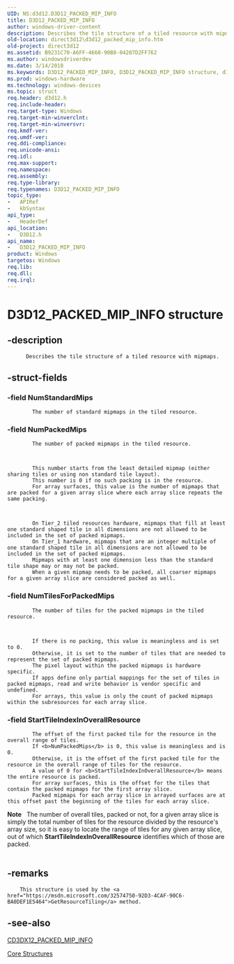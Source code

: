 ```yaml
---
UID: NS:d3d12.D3D12_PACKED_MIP_INFO
title: D3D12_PACKED_MIP_INFO
author: windows-driver-content
description: Describes the tile structure of a tiled resource with mipmaps.
old-location: direct3d12\d3d12_packed_mip_info.htm
old-project: direct3d12
ms.assetid: B9231C70-A6FF-4660-90B8-04207D2FF762
ms.author: windowsdriverdev
ms.date: 3/14/2018
ms.keywords: D3D12_PACKED_MIP_INFO, D3D12_PACKED_MIP_INFO structure, d3d12/D3D12_PACKED_MIP_INFO, direct3d12.d3d12_packed_mip_info
ms.prod: windows-hardware
ms.technology: windows-devices
ms.topic: struct
req.header: d3d12.h
req.include-header: 
req.target-type: Windows
req.target-min-winverclnt: 
req.target-min-winversvr: 
req.kmdf-ver: 
req.umdf-ver: 
req.ddi-compliance: 
req.unicode-ansi: 
req.idl: 
req.max-support: 
req.namespace: 
req.assembly: 
req.type-library: 
req.typenames: D3D12_PACKED_MIP_INFO
topic_type:
-	APIRef
-	kbSyntax
api_type:
-	HeaderDef
api_location:
-	D3D12.h
api_name:
-	D3D12_PACKED_MIP_INFO
product: Windows
targetos: Windows
req.lib: 
req.dll: 
req.irql: 
---
```


# D3D12_PACKED_MIP_INFO structure


## -description



          Describes the tile structure of a tiled resource with mipmaps.
        


## -struct-fields




### -field NumStandardMips


            The number of standard mipmaps in the tiled resource.
          


### -field NumPackedMips


            The number of packed mipmaps in the tiled resource.
          


            This number starts from the least detailed mipmap (either sharing tiles or using non standard tile layout).
            This number is 0 if no such packing is in the resource.
            For array surfaces, this value is the number of mipmaps that are packed for a given array slice where each array slice repeats the same packing.
          


            On Tier_2 tiled resources hardware, mipmaps that fill at least one standard shaped tile in all dimensions are not allowed to be included in the set of packed mipmaps.
            On Tier_1 hardware, mipmaps that are an integer multiple of one standard shaped tile in all dimensions are not allowed to be included in the set of packed mipmaps.
            Mipmaps with at least one dimension less than the standard tile shape may or may not be packed.
            When a given mipmap needs to be packed, all coarser mipmaps for a given array slice are considered packed as well.
          


### -field NumTilesForPackedMips


            The number of tiles for the packed mipmaps in the tiled resource.
          


            If there is no packing, this value is meaningless and is set to 0.
            Otherwise, it is set to the number of tiles that are needed to represent the set of packed mipmaps.
            The pixel layout within the packed mipmaps is hardware specific.
            If apps define only partial mappings for the set of tiles in packed mipmaps, read and write behavior is vendor specific and undefined.
            For arrays, this value is only the count of packed mipmaps within the subresources for each array slice.
          


### -field StartTileIndexInOverallResource


            The offset of the first packed tile for the resource in the overall range of tiles.
            If <b>NumPackedMips</b> is 0, this value is meaningless and is 0.
            Otherwise, it is the offset of the first packed tile for the resource in the overall range of tiles for the resource.
            A value of 0 for <b>StartTileIndexInOverallResource</b> means the entire resource is packed.
            For array surfaces, this is the offset for the tiles that contain the packed mipmaps for the first array slice.
            Packed mipmaps for each array slice in arrayed surfaces are at this offset past the beginning of the tiles for each array slice.
            

<div class="alert"><b>Note</b>  
              The number of overall tiles, packed or not, for a given array slice is simply the total number of tiles for the resource divided by the resource's array size, 
              so it is easy to locate the range of tiles for any given array slice, out of which <b>StartTileIndexInOverallResource</b> identifies which of those are packed.
            </div>
<div> </div>

## -remarks




        This structure is used by the <a href="https://msdn.microsoft.com/32574750-92D3-4CAF-90C6-BA0DEF1E5464">GetResourceTiling</a> method.
      




## -see-also




<a href="https://msdn.microsoft.com/B3549D78-C354-48FC-A012-1F835DBD585E">CD3DX12_PACKED_MIP_INFO</a>



<a href="https://msdn.microsoft.com/7FE8796A-98D1-4333-8755-2A47567460B3">Core Structures</a>
 

 

